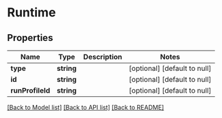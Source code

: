 # Runtime

## Properties
Name | Type | Description | Notes
------------ | ------------- | ------------- | -------------
**type** | **string** |  | [optional] [default to null]
**id** | **string** |  | [optional] [default to null]
**runProfileId** | **string** |  | [optional] [default to null]

[[Back to Model list]](../README.md#documentation-for-models) [[Back to API list]](../README.md#documentation-for-api-endpoints) [[Back to README]](../README.md)


